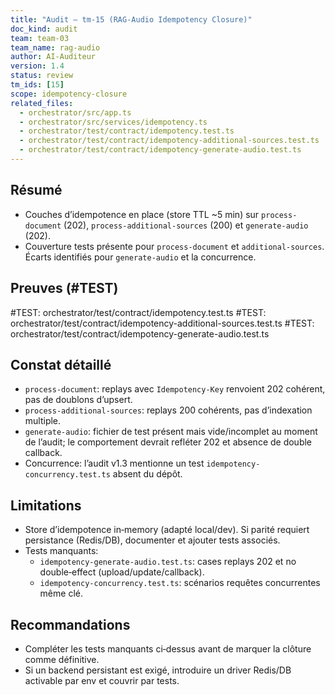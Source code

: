 ```yaml
---
title: "Audit — tm-15 (RAG‑Audio Idempotency Closure)"
doc_kind: audit
team: team-03
team_name: rag-audio
author: AI-Auditeur
version: 1.4
status: review
tm_ids: [15]
scope: idempotency-closure
related_files:
  - orchestrator/src/app.ts
  - orchestrator/src/services/idempotency.ts
  - orchestrator/test/contract/idempotency.test.ts
  - orchestrator/test/contract/idempotency-additional-sources.test.ts
  - orchestrator/test/contract/idempotency-generate-audio.test.ts
---
```


## Résumé
- Couches d’idempotence en place (store TTL ~5 min) sur `process-document` (202), `process-additional-sources` (200) et `generate-audio` (202).
- Couverture tests présente pour `process-document` et `additional-sources`. Écarts identifiés pour `generate-audio` et la concurrence.

## Preuves (#TEST)
#TEST: orchestrator/test/contract/idempotency.test.ts
#TEST: orchestrator/test/contract/idempotency-additional-sources.test.ts
#TEST: orchestrator/test/contract/idempotency-generate-audio.test.ts

## Constat détaillé
- `process-document`: replays avec `Idempotency-Key` renvoient 202 cohérent, pas de doublons d’upsert.
- `process-additional-sources`: replays 200 cohérents, pas d’indexation multiple.
- `generate-audio`: fichier de test présent mais vide/incomplet au moment de l’audit; le comportement devrait refléter 202 et absence de double callback.
- Concurrence: l’audit v1.3 mentionne un test `idempotency-concurrency.test.ts` absent du dépôt.

## Limitations
- Store d’idempotence in‑memory (adapté local/dev). Si parité requiert persistance (Redis/DB), documenter et ajouter tests associés.
- Tests manquants:
  - `idempotency-generate-audio.test.ts`: cases replays 202 et no double‑effect (upload/update/callback).
  - `idempotency-concurrency.test.ts`: scénarios requêtes concurrentes même clé.

## Recommandations
- Compléter les tests manquants ci‑dessus avant de marquer la clôture comme définitive.
- Si un backend persistant est exigé, introduire un driver Redis/DB activable par env et couvrir par tests.
